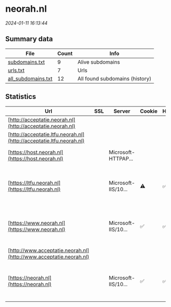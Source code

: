 # neorah.nl
*2024-01-11 16:13:44*
## Summary data
| File       | Count | Info |
|------------|-------|------|
|[subdomains.txt](/data/neorah.nl/subdomains.txt)|9|Alive subdomains|
|[urls.txt](/data/neorah.nl/urls.txt)|7|Urls|
|[all_subdomains.txt](/data/neorah.nl/all_subdomains.txt)|12|All found subdomains (history)|
## Statistics
| Url | SSL | Server | Cookie | HSTS | CSP | XFO | XXP | RP | Tech |Title |
|------------|-------|------|------|------|------|------|------|------|------|------|
|[http://acceptatie.neorah.nl](http://acceptatie.neorah.nl)| || | | | | | 3:white_check_mark: |||
|[http://acceptatie.ltfu.neorah.nl](http://acceptatie.ltfu.neorah.nl)| || | | | | | 3:white_check_mark: |||
|[https://host.neorah.nl](https://host.neorah.nl)| |Microsoft-HTTPAP...| | | | | | 3:white_check_mark: |HSTS Microsoft HTTPAPI:2.0|Not Found|
|[https://ltfu.neorah.nl](https://ltfu.neorah.nl)| |Microsoft-IIS/10...|:warning: |:white_check_mark: | | 1:white_check_mark: | | 3:white_check_mark: |HSTS IIS:10.0 Laravel PHP:8.1.10 Windows Server|Redirecting to h...|
|[https://www.neorah.nl](https://www.neorah.nl)| |Microsoft-IIS/10...|:white_check_mark: |:white_check_mark: |:warning: | 1:white_check_mark: | | 3:white_check_mark: |HSTS IIS:10.0 Laravel PHP:8.1.10 Windows Server|Redirecting to h...|
|[http://www.acceptatie.neorah.nl](http://www.acceptatie.neorah.nl)| || | | | | | 3:white_check_mark: |||
|[https://neorah.nl](https://neorah.nl)| |Microsoft-IIS/10...|:white_check_mark: |:white_check_mark: |:warning: | 1:white_check_mark: | | 3:white_check_mark: |HSTS IIS:10.0 Laravel PHP:8.1.10 Windows Server|Redirecting to h...|